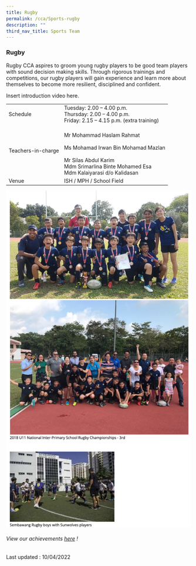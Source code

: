 ```yaml
---
title: Rugby
permalink: /cca/Sports-rugby
description: ""
third_nav_title: Sports Team
---
```

### Rugby

Rugby CCA aspires to groom young rugby players to be good team players with sound decision making skills. Through rigorous trainings and competitions, our rugby players will gain experience and learn more about themselves to become more resilient, disciplined and confident.

Insert introduction video here.

|  |  |
|---|---|
| Schedule | Tuesday: 2.00 – 4.00 p.m.<br>Thursday: 2.00 – 4.00 p.m.   <br> Friday: 2.15 – 4.15 p.m.  (extra training) |
| Teachers-in-charge | <br>Mr Mohammad Haslam Rahmat<br><br>Ms Mohamad Irwan Bin Mohamad Mazlan<br><br>Mr Silas Abdul Karim<br>Mdm Srimarlina Binte Mohamed Esa<br>Mdm Kalaiyarasi d/o Kalidasan |
| Venue  | ISH / MPH / School Field |

![](/images/cca3.png)


###### View our achievements [here](https://moe-sembawangpri-staging.netlify.app/our-students/non-academic-achievements/sportsandgames) !

Last updated : 10/04/2022